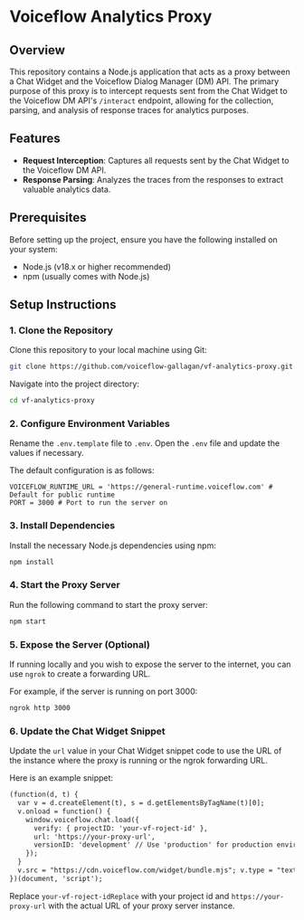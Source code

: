 # Voiceflow Analytics Proxy

## Overview

This repository contains a Node.js application that acts as a proxy between a Chat Widget and the Voiceflow Dialog Manager (DM) API. The primary purpose of this proxy is to intercept requests sent from the Chat Widget to the Voiceflow DM API's `/interact` endpoint, allowing for the collection, parsing, and analysis of response traces for analytics purposes.

## Features

- **Request Interception**: Captures all requests sent by the Chat Widget to the Voiceflow DM API.
- **Response Parsing**: Analyzes the traces from the responses to extract valuable analytics data.

## Prerequisites

Before setting up the project, ensure you have the following installed on your system:

- Node.js (v18.x or higher recommended)
- npm (usually comes with Node.js)

## Setup Instructions

### 1. Clone the Repository

Clone this repository to your local machine using Git:

```bash
git clone https://github.com/voiceflow-gallagan/vf-analytics-proxy.git
```

Navigate into the project directory:

```bash
cd vf-analytics-proxy
```

### 2. Configure Environment Variables

Rename the `.env.template` file to `.env`. Open the `.env` file and update the values if necessary.

The default configuration is as follows:

```
VOICEFLOW_RUNTIME_URL = 'https://general-runtime.voiceflow.com' # Default for public runtime
PORT = 3000 # Port to run the server on
```

### 3. Install Dependencies

Install the necessary Node.js dependencies using npm:

```bash
npm install
```

### 4. Start the Proxy Server

Run the following command to start the proxy server:

```bash
npm start
```

### 5. Expose the Server (Optional)

If running locally and you wish to expose the server to the internet, you can use `ngrok` to create a forwarding URL.

For example, if the server is running on port 3000:

```bash
ngrok http 3000
```

### 6. Update the Chat Widget Snippet

Update the `url` value in your Chat Widget snippet code to use the URL of the instance where the proxy is running or the ngrok forwarding URL.

Here is an example snippet:

```html
(function(d, t) {
  var v = d.createElement(t), s = d.getElementsByTagName(t)[0];
  v.onload = function() {
    window.voiceflow.chat.load({
      verify: { projectID: 'your-vf-roject-id' },
      url: 'https://your-proxy-url',
      versionID: 'development' // Use 'production' for production environments
    });
  }
  v.src = "https://cdn.voiceflow.com/widget/bundle.mjs"; v.type = "text/javascript"; s.parentNode.insertBefore(v, s);
})(document, 'script');
```

Replace `your-vf-roject-idReplace` with your project id and `https://your-proxy-url` with the actual URL of your proxy server instance.

